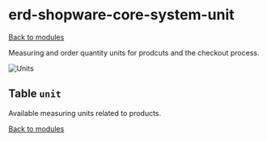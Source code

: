 # erd-shopware-core-system-unit

[Back to modules](../10-modules.md)

Measuring and order quantity units for prodcuts and the checkout process.

![Units](https://github.com/elkmod/shopware-dx/tree/0c4bd450b25734a607955d03e7f7a908abf1a386/Resources/current/60-references-internals/10-core/10-erd/dist/erd-shopware-core-system-unit.png)

## Table `unit`

Available measuring units related to products.

[Back to modules](../10-modules.md)

